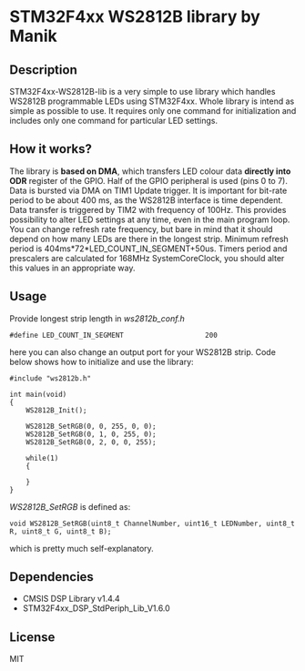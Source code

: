 # STM32F4xx WS2812B library by Manik

## Description 

STM32F4xx-WS2812B-lib is a very simple to use library which handles WS2812B programmable LEDs using STM32F4xx.
Whole library is intend as simple as possible to use. It requires only one command for initialization
and includes only one command for particular LED settings. 

## How it works?

The library is **based on DMA**, which transfers LED colour data **directly into ODR** register of the GPIO.
Half of the GPIO peripheral is used (pins 0 to 7). Data is bursted via DMA on TIM1 Update trigger.
It is important for bit-rate period to be about 400 ms, as the WS2812B interface is time dependent. Data transfer is triggered by TIM2 with frequency of 100Hz. This provides possibility to alter LED settings at any time, even in the main program loop.
You can change refresh rate frequency, but bare in mind that it should depend on how many LEDs are there in the longest strip.
Minimum refresh period is 404ms\*72\*LED_COUNT_IN_SEGMENT+50us. Timers period and prescalers are calculated for 168MHz SystemCoreClock, you should alter this values in an appropriate way.

## Usage

Provide longest strip length in *ws2812b_conf.h*
```
#define LED_COUNT_IN_SEGMENT 					200
```
here you can also change an output port for your WS2812B strip. Code below shows how to initialize and use the library:
```
#include "ws2812b.h"

int main(void)
{
	WS2812B_Init();

	WS2812B_SetRGB(0, 0, 255, 0, 0);
	WS2812B_SetRGB(0, 1, 0, 255, 0);
	WS2812B_SetRGB(0, 2, 0, 0, 255);

	while(1)
	{
		
	}
}
```
*WS2812B_SetRGB* is defined as:
```
void WS2812B_SetRGB(uint8_t ChannelNumber, uint16_t LEDNumber, uint8_t R, uint8_t G, uint8_t B);
```
which is pretty much self-explanatory.

## Dependencies

- CMSIS DSP Library v1.4.4
- STM32F4xx_DSP_StdPeriph_Lib_V1.6.0

## License

MIT


